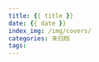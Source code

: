 ```yaml
---
title: {{ title }}
date: {{ date }}
index_img: /img/covers/
categories: 未归档
tags:
---
```


<!--more-->